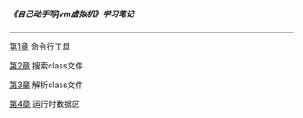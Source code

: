 ##### 《自己动手写jvm虚拟机》学习笔记
---- 
[第1章](ch01/README.md) 命令行工具

[第2章](ch02/README.md) 搜索class文件

[第3章](ch03/README.md) 解析class文件

[第4章](ch04/README.md) 运行时数据区